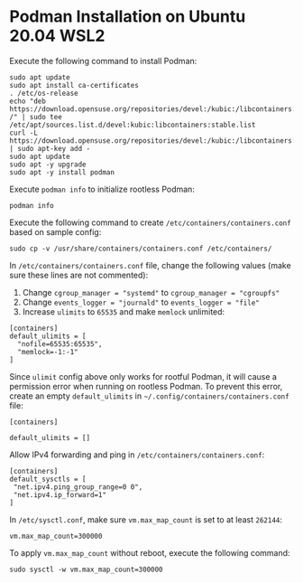 # Podman Installation on Ubuntu 20.04 WSL2

Execute the following command to install Podman:
```
sudo apt update
sudo apt install ca-certificates
. /etc/os-release
echo "deb https://download.opensuse.org/repositories/devel:/kubic:/libcontainers:/stable/xUbuntu_${VERSION_ID}/ /" | sudo tee /etc/apt/sources.list.d/devel:kubic:libcontainers:stable.list
curl -L https://download.opensuse.org/repositories/devel:/kubic:/libcontainers:/stable/xUbuntu_${VERSION_ID}/Release.key | sudo apt-key add -
sudo apt update
sudo apt -y upgrade
sudo apt -y install podman
```

Execute `podman info` to initialize rootless Podman:
```
podman info
```

Execute the following command to create `/etc/containers/containers.conf` based on sample config:
```
sudo cp -v /usr/share/containers/containers.conf /etc/containers/
```

In `/etc/containers/containers.conf` file, change the following values (make sure these lines are not commented):
1) Change `cgroup_manager = "systemd"` to `cgroup_manager = "cgroupfs"`
2) Change `events_logger = "journald"` to `events_logger = "file"`
3) Increase `ulimits` to `65535` and make `memlock` unlimited:
```
[containers]
default_ulimits = [ 
  "nofile=65535:65535",
  "memlock=-1:-1"
]
```

Since `ulimit` config above only works for rootful Podman, it will cause a permission error when running on rootless Podman. To prevent this error, create an empty `default_ulimits` in `~/.config/containers/containers.conf` file:
```
[containers]

default_ulimits = []
```

Allow IPv4 forwarding and ping in `/etc/containers/containers.conf`:
```
[containers]
default_sysctls = [
 "net.ipv4.ping_group_range=0 0",
 "net.ipv4.ip_forward=1"
]
```

In `/etc/sysctl.conf`, make sure `vm.max_map_count` is set to at least `262144`:
```
vm.max_map_count=300000
```

To apply `vm.max_map_count` without reboot, execute the following command:
```
sudo sysctl -w vm.max_map_count=300000
```
